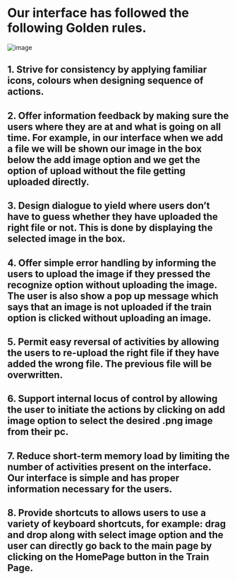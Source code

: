 # Our interface has followed the following Golden rules.
![image](https://user-images.githubusercontent.com/59141222/124095212-14cee980-da77-11eb-806e-f49bad137de4.png)
## 1. Strive for consistency by applying familiar icons, colours when designing sequence of actions.
## 2. Offer information feedback by making sure the users where they are at and what is going on all time. For example, in our interface when we add a file we will be shown our image in the box below the add image option and we get the option of upload without the file getting uploaded directly.
## 3. Design dialogue to yield where users don’t have to guess whether they have uploaded the right file or not. This is done by displaying the selected image in the box.
## 4. Offer simple error handling by informing the users to upload the image if they pressed the recognize option without uploading the image. The user is also show a pop up message which says that an image is not uploaded if the train option is clicked without uploading an image.
## 5. Permit easy reversal of activities by allowing the users to re-upload the right file if they have added the wrong file. The previous file will be overwritten.
## 6. Support internal locus of control by allowing the user to initiate the actions by clicking on add image option to select the desired .png image from their pc.
## 7. Reduce short-term memory load by limiting the number of activities present on the interface. Our interface is simple and has proper information necessary for the users.
## 8. Provide shortcuts to allows users to use a variety of keyboard shortcuts, for example: drag and drop along with select image option and the user can directly go back to the main page by clicking on the HomePage button in the Train Page.
